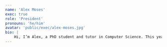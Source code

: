 ```yaml
---
name: 'Alex Moses'
exec: true
role: 'President'
pronouns: 'he/him'
avatar: 'public/exec/alex-moses.jpg'
bio: |
    Hi, I’m Alex, a PhD student and tutor in Computer Science. This year I’m president of Warwick AI, and I previously led the Projects department. My research focuses on variational autoencoders. I'm also involved in the department research on the use of AI in higher education and have an interest in using diffusion models to create art (I will also run a workshop on creating AI art!!!).
---
```

